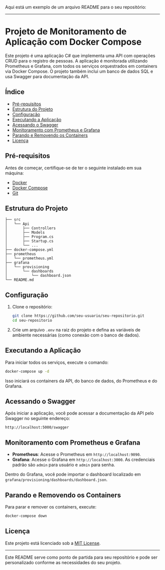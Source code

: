 Aqui está um exemplo de um arquivo README para o seu repositório:

---

# Projeto de Monitoramento de Aplicação com Docker Compose

Este projeto é uma aplicação C# que implementa uma API com operações CRUD para o registro de pessoas. A aplicação é monitorada utilizando Prometheus e Grafana, com todos os serviços orquestrados em containers via Docker Compose. O projeto também inclui um banco de dados SQL e usa Swagger para documentação da API.

## Índice

- [Pré-requisitos](#pré-requisitos)
- [Estrutura do Projeto](#estrutura-do-projeto)
- [Configuração](#configuração)
- [Executando a Aplicação](#executando-a-aplicação)
- [Acessando o Swagger](#acessando-o-swagger)
- [Monitoramento com Prometheus e Grafana](#monitoramento-com-prometheus-e-grafana)
- [Parando e Removendo os Containers](#parando-e-removendo-os-containers)
- [Licença](#licença)

## Pré-requisitos

Antes de começar, certifique-se de ter o seguinte instalado em sua máquina:

- [Docker](https://www.docker.com/)
- [Docker Compose](https://docs.docker.com/compose/)
- [Git](https://git-scm.com/)

## Estrutura do Projeto

```plaintext
├── src
│   └── Api
│       ├── Controllers
│       ├── Models
│       ├── Program.cs
│       ├── Startup.cs
│       └── ...
├── docker-compose.yml
├── prometheus
│   └── prometheus.yml
├── grafana
│   └── provisioning
│       └── dashboards
│           └── dashboard.json
└── README.md
```

## Configuração

1. Clone o repositório:

   ```bash
   git clone https://github.com/seu-usuario/seu-repositorio.git
   cd seu-repositorio
   ```

2. Crie um arquivo `.env` na raiz do projeto e defina as variáveis de ambiente necessárias (como conexão com o banco de dados).

## Executando a Aplicação

Para iniciar todos os serviços, execute o comando:

```bash
docker-compose up -d
```

Isso iniciará os containers da API, do banco de dados, do Prometheus e do Grafana.

## Acessando o Swagger

Após iniciar a aplicação, você pode acessar a documentação da API pelo Swagger no seguinte endereço:

```
http://localhost:5000/swagger
```

## Monitoramento com Prometheus e Grafana

- **Prometheus**: Acesse o Prometheus em `http://localhost:9090`.
- **Grafana**: Acesse o Grafana em `http://localhost:3000`. As credenciais padrão são `admin` para usuário e `admin` para senha.

Dentro do Grafana, você pode importar o dashboard localizado em `grafana/provisioning/dashboards/dashboard.json`.

## Parando e Removendo os Containers

Para parar e remover os containers, execute:

```bash
docker-compose down
```

## Licença

Este projeto está licenciado sob a [MIT License](./LICENSE).

---

Este README serve como ponto de partida para seu repositório e pode ser personalizado conforme as necessidades do seu projeto.
